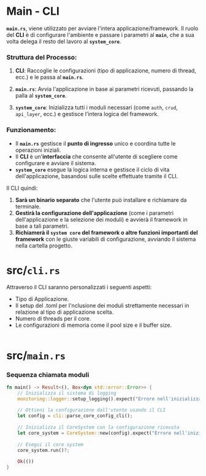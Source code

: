 # Main - CLI

**`main.rs`**, viene utilizzato per avviare l'intera applicazione/framework. Il ruolo del **CLI** è di configurare l'ambiente e passare i parametri al **`main`**, che a sua volta delega il resto del lavoro al **`system_core`**.

### Struttura del Processo:

1. **CLI**: Raccoglie le configurazioni (tipo di applicazione, numero di thread, ecc.) e le passa al **`main.rs`**.
    
2. **`main.rs`**: Avvia l'applicazione in base ai parametri ricevuti, passando la palla al **`system_core`**.
    
3. **`system_core`**: Inizializza tutti i moduli necessari (come `auth`, `crud`, `api_layer`, ecc.) e gestisce l'intera logica del framework.
    

### Funzionamento:

- Il **`main.rs`** gestisce il **punto di ingresso** unico e coordina tutte le operazioni iniziali.
- Il **CLI** è un'**interfaccia** che consente all'utente di scegliere come configurare e avviare il sistema.
- **`system_core`** esegue la logica interna e gestisce il ciclo di vita dell'applicazione, basandosi sulle scelte effettuate tramite il CLI.

Il CLI quindi:

1. **Sarà un binario separato** che l'utente può installare e richiamare da terminale.
2. **Gestirà la configurazione dell'applicazione** (come i parametri dell'applicazione e la selezione dei moduli) e avvierà il framework in base a tali parametri.
3. **Richiamerà il  `system core` del framework o altre funzioni importanti del framework** con le giuste variabili di configurazione, avviando il sistema nella cartella progetto.



# src/`cli.rs`
Attraverso il CLI saranno personalizzati i seguenti aspetti:

- Tipo di Applicazione.
- Il setup del .toml per l'nclusione dei moduli strettamente necessari in relazione al tipo di applicazione scelta.
- Numero di threads per il core.
- Le configurazioni di memoria come il pool size e il buffer size.


```Rust
```


# src/`main.rs`

### Sequenza chiamata moduli

```Rust
fn main() -> Result<(), Box<dyn std::error::Error>> {
    // Inizializza il sistema di logging
    monitoring::logger::setup_logging().expect("Errore nell'inizializzazione del sistema di logging");
    
    // Ottieni la configurazione dall'utente usando il CLI
    let config = cli::parse_core_config_cli(); 
    
    // Inizializza il CoreSystem con la configurazione ricevuta
    let core_system = CoreSystem::new(config).expect("Errore nell'inizializzazione del Core System");
    
    // Esegui il core system
    core_system.run()?;
    
    Ok(())
}

```